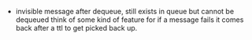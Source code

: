 - invisible message after dequeue, still exists in queue but cannot be dequeued think of some kind of feature for if a message fails it comes back after a ttl to get picked back up.
